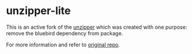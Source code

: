 # unzipper-lite

This is an active fork of the [unzipper](https://github.com/ZJONSSON/node-unzipper)  which was created with one purpose:
remove the bluebird dependency from package.

For more information and refer to [original repo](https://github.com/ZJONSSON/node-unzipper).


